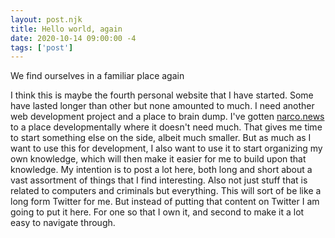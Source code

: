 ```yaml
---
layout: post.njk
title: Hello world, again
date: 2020-10-14 09:00:00 -4
tags: ['post']
---
```

<!-- Excerpt Start -->
We find ourselves in a familiar place again
<!-- Excerpt End -->
I think this is maybe the fourth personal website that I have started. Some have lasted longer than other but none amounted to much. I need another web development project and a place to brain dump. I've gotten [narco.news](https://narco.news) to a place developmentally where it doesn't need much. That gives me time to start something else on the side, albeit much smaller. But as much as I want to use this for development, I also want to use it to start organizing my own knowledge, which will then make it easier for me to build upon that knowledge. My intention is to post a lot here, both long and short about a vast assortment of things that I find interesting. Also not just stuff that is related to computers and criminals but everything. This will sort of be like a long form Twitter for me. But instead of putting that content on Twitter I am going to put it here. For one so that I own it, and second to make it a lot easy to navigate through.